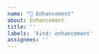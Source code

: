 ```yaml
---
name: "🔧 Enhancement"
about: Enhancement
title: ''
labels: 'kind: enhancement'
assignees: ''
---
```

